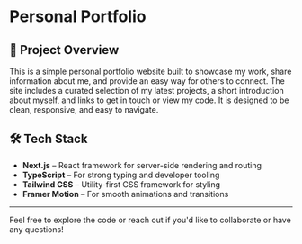 # Personal Portfolio

## 📌 Project Overview

This is a simple personal portfolio website built to showcase my work, share information about me, and provide an easy way for others to connect. The site includes a curated selection of my latest projects, a short introduction about myself, and links to get in touch or view my code. It is designed to be clean, responsive, and easy to navigate.

## 🛠 Tech Stack

- **Next.js** – React framework for server-side rendering and routing
- **TypeScript** – For strong typing and developer tooling
- **Tailwind CSS** – Utility-first CSS framework for styling
- **Framer Motion** – For smooth animations and transitions

---

Feel free to explore the code or reach out if you'd like to collaborate or have any questions!

